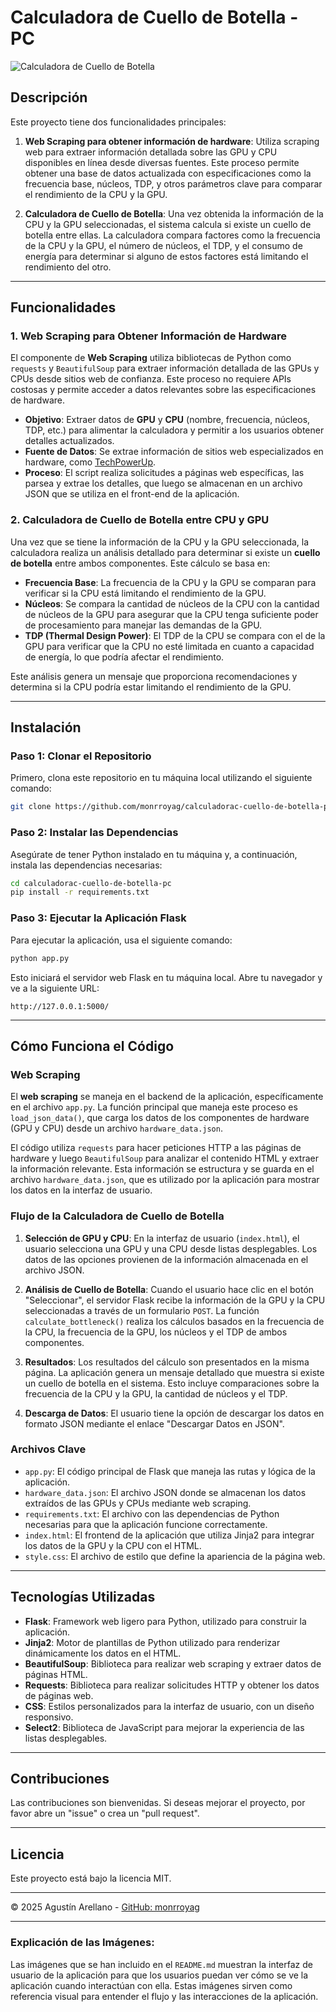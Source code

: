 
# Calculadora de Cuello de Botella - PC

![Calculadora de Cuello de Botella](https://github.com/monrroyag/calculadorac-cuello-de-botella-pc/blob/main/imagenes/image.png)

## Descripción

Este proyecto tiene dos funcionalidades principales:

1. **Web Scraping para obtener información de hardware**: Utiliza scraping web para extraer información detallada sobre las GPU y CPU disponibles en línea desde diversas fuentes. Este proceso permite obtener una base de datos actualizada con especificaciones como la frecuencia base, núcleos, TDP, y otros parámetros clave para comparar el rendimiento de la CPU y la GPU.

2. **Calculadora de Cuello de Botella**: Una vez obtenida la información de la CPU y la GPU seleccionadas, el sistema calcula si existe un cuello de botella entre ellas. La calculadora compara factores como la frecuencia de la CPU y la GPU, el número de núcleos, el TDP, y el consumo de energía para determinar si alguno de estos factores está limitando el rendimiento del otro.

---

## Funcionalidades

### 1. Web Scraping para Obtener Información de Hardware

El componente de **Web Scraping** utiliza bibliotecas de Python como `requests` y `BeautifulSoup` para extraer información detallada de las GPUs y CPUs desde sitios web de confianza. Este proceso no requiere APIs costosas y permite acceder a datos relevantes sobre las especificaciones de hardware.

- **Objetivo**: Extraer datos de **GPU** y **CPU** (nombre, frecuencia, núcleos, TDP, etc.) para alimentar la calculadora y permitir a los usuarios obtener detalles actualizados.
- **Fuente de Datos**: Se extrae información de sitios web especializados en hardware, como [TechPowerUp](https://www.techpowerup.com/).
- **Proceso**: El script realiza solicitudes a páginas web específicas, las parsea y extrae los detalles, que luego se almacenan en un archivo JSON que se utiliza en el front-end de la aplicación.

### 2. Calculadora de Cuello de Botella entre CPU y GPU

Una vez que se tiene la información de la CPU y la GPU seleccionada, la calculadora realiza un análisis detallado para determinar si existe un **cuello de botella** entre ambos componentes. Este cálculo se basa en:

- **Frecuencia Base**: La frecuencia de la CPU y la GPU se comparan para verificar si la CPU está limitando el rendimiento de la GPU.
- **Núcleos**: Se compara la cantidad de núcleos de la CPU con la cantidad de núcleos de la GPU para asegurar que la CPU tenga suficiente poder de procesamiento para manejar las demandas de la GPU.
- **TDP (Thermal Design Power)**: El TDP de la CPU se compara con el de la GPU para verificar que la CPU no esté limitada en cuanto a capacidad de energía, lo que podría afectar el rendimiento.

Este análisis genera un mensaje que proporciona recomendaciones y determina si la CPU podría estar limitando el rendimiento de la GPU.

---

## Instalación

### Paso 1: Clonar el Repositorio

Primero, clona este repositorio en tu máquina local utilizando el siguiente comando:

```bash
git clone https://github.com/monrroyag/calculadorac-cuello-de-botella-pc.git
```

### Paso 2: Instalar las Dependencias

Asegúrate de tener Python instalado en tu máquina y, a continuación, instala las dependencias necesarias:

```bash
cd calculadorac-cuello-de-botella-pc
pip install -r requirements.txt
```

### Paso 3: Ejecutar la Aplicación Flask

Para ejecutar la aplicación, usa el siguiente comando:

```bash
python app.py
```

Esto iniciará el servidor web Flask en tu máquina local. Abre tu navegador y ve a la siguiente URL:

```
http://127.0.0.1:5000/
```

---

## Cómo Funciona el Código

### Web Scraping

El **web scraping** se maneja en el backend de la aplicación, específicamente en el archivo `app.py`. La función principal que maneja este proceso es `load_json_data()`, que carga los datos de los componentes de hardware (GPU y CPU) desde un archivo `hardware_data.json`.

El código utiliza `requests` para hacer peticiones HTTP a las páginas de hardware y luego `BeautifulSoup` para analizar el contenido HTML y extraer la información relevante. Esta información se estructura y se guarda en el archivo `hardware_data.json`, que es utilizado por la aplicación para mostrar los datos en la interfaz de usuario.

### Flujo de la Calculadora de Cuello de Botella

1. **Selección de GPU y CPU**: En la interfaz de usuario (`index.html`), el usuario selecciona una GPU y una CPU desde listas desplegables. Los datos de las opciones provienen de la información almacenada en el archivo JSON.

2. **Análisis de Cuello de Botella**: Cuando el usuario hace clic en el botón "Seleccionar", el servidor Flask recibe la información de la GPU y la CPU seleccionadas a través de un formulario `POST`. La función `calculate_bottleneck()` realiza los cálculos basados en la frecuencia de la CPU, la frecuencia de la GPU, los núcleos y el TDP de ambos componentes.

3. **Resultados**: Los resultados del cálculo son presentados en la misma página. La aplicación genera un mensaje detallado que muestra si existe un cuello de botella en el sistema. Esto incluye comparaciones sobre la frecuencia de la CPU y la GPU, la cantidad de núcleos y el TDP.

4. **Descarga de Datos**: El usuario tiene la opción de descargar los datos en formato JSON mediante el enlace "Descargar Datos en JSON".

### Archivos Clave

- `app.py`: El código principal de Flask que maneja las rutas y lógica de la aplicación.
- `hardware_data.json`: El archivo JSON donde se almacenan los datos extraídos de las GPUs y CPUs mediante web scraping.
- `requirements.txt`: El archivo con las dependencias de Python necesarias para que la aplicación funcione correctamente.
- `index.html`: El frontend de la aplicación que utiliza Jinja2 para integrar los datos de la GPU y la CPU con el HTML.
- `style.css`: El archivo de estilo que define la apariencia de la página web.

---

## Tecnologías Utilizadas

- **Flask**: Framework web ligero para Python, utilizado para construir la aplicación.
- **Jinja2**: Motor de plantillas de Python utilizado para renderizar dinámicamente los datos en el HTML.
- **BeautifulSoup**: Biblioteca para realizar web scraping y extraer datos de páginas HTML.
- **Requests**: Biblioteca para realizar solicitudes HTTP y obtener los datos de páginas web.
- **CSS**: Estilos personalizados para la interfaz de usuario, con un diseño responsivo.
- **Select2**: Biblioteca de JavaScript para mejorar la experiencia de las listas desplegables.

---

## Contribuciones

Las contribuciones son bienvenidas. Si deseas mejorar el proyecto, por favor abre un "issue" o crea un "pull request".

---

## Licencia

Este proyecto está bajo la licencia MIT.

---

© 2025 Agustín Arellano - [GitHub: monrroyag](https://github.com/monrroyag)

---

### Explicación de las Imágenes:

Las imágenes que se han incluido en el `README.md` muestran la interfaz de usuario de la aplicación para que los usuarios puedan ver cómo se ve la aplicación cuando interactúan con ella. Estas imágenes sirven como referencia visual para entender el flujo y las interacciones de la aplicación.
